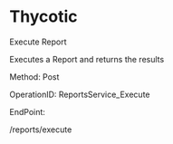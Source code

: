 #     Thycotic


Execute Report

Executes a Report and returns the results

Method: Post

OperationID: ReportsService_Execute

EndPoint:

/reports/execute
